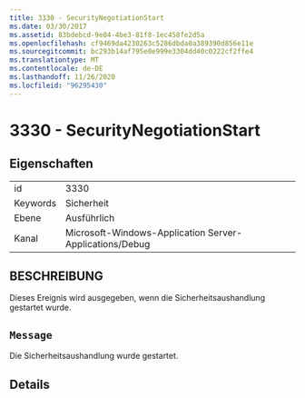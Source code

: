 ```yaml
---
title: 3330 - SecurityNegotiationStart
ms.date: 03/30/2017
ms.assetid: 83bdebcd-9e84-4be3-81f8-1ec458fe2d5a
ms.openlocfilehash: cf9469da4230263c5286dbda0a389390d856e11e
ms.sourcegitcommit: bc293b14af795e0e999e3304dd40c0222cf2ffe4
ms.translationtype: MT
ms.contentlocale: de-DE
ms.lasthandoff: 11/26/2020
ms.locfileid: "96295430"
---
```

# <a name="3330---securitynegotiationstart"></a>3330 - SecurityNegotiationStart

## <a name="properties"></a>Eigenschaften  
  
|||  
|-|-|  
|id|3330|  
|Keywords|Sicherheit|  
|Ebene|Ausführlich|  
|Kanal|Microsoft-Windows-Application Server-Applications/Debug|  
  
## <a name="description"></a>BESCHREIBUNG  

 Dieses Ereignis wird ausgegeben, wenn die Sicherheitsaushandlung gestartet wurde.  
  
## <a name="message"></a>`Message`  

 Die Sicherheitsaushandlung wurde gestartet.  
  
## <a name="details"></a>Details

